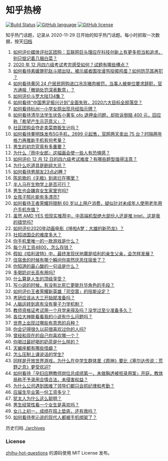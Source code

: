 # 知乎热榜
[![Build Status](https://github.com/ToWeLong/zhihu-hot-questions/workflows/CI/badge.svg)](https://github.com/ToWeLong/zhihu-hot-questions/actions)
[![GitHub language](https://img.shields.io/badge/language-golang-orange.svg)](https://golang.org/)
[![GitHub license](https://img.shields.io/github/license/ToWeLong/zhihu-hot-questions)](https://github.com/ToWeLong/zhihu-hot-questions/blob/main/LICENSE)

知乎热门话题，记录从 2020-11-29 日开始的知乎热门话题。每小时抓取一次数据，按天[归档](./archives)

<!-- BEGIN -->

1. [如何评价媒体评社区团购：互联网巨头理应在科技创新上有更多担当和追求，别只惦记着几捆白菜？](https://www.zhihu.com/question/434417447)
1. [2020 年 12 月四六级考试考完感受如何？试题有哪些槽点？](https://www.zhihu.com/question/434463391)
1. [如何看待素媛罪犯赵斗顺出狱，被示威者围攻谩骂投掷鸡蛋？如何防范其再犯 ？](https://www.zhihu.com/question/434463282)
1. [如何看待黄冈 24 户居民网购进口冷冻猪肉被罚，当事人被单位要求辞职，官方通报「撤销处罚深表歉意」？](https://www.zhihu.com/question/434428147)
1. [如何评价斗罗大陆134集？](https://www.zhihu.com/question/433566197)
1. [如何看待“中国男足振兴计划”全面失败，2020六大目标全部落空？](https://www.zhihu.com/question/434286196)
1. [如何看待杭州一小学女厕出现月经指示牌？](https://www.zhihu.com/question/434355875)
1. [如何看待清华法学生状告小黄车 ofo 退押金问题，却败诉倒赔 400 元，回应称「希望产生示范意义」？](https://www.zhihu.com/question/434207689)
1. [社区团购会夺走卖菜商贩生计吗？](https://www.zhihu.com/question/432629894)
1. [如何看待董明珠发布5G手机，2699 元起售，官网两天卖出 75 台？时隔两年格力再推新手机有何考量？](https://www.zhihu.com/question/434021475)
1. [男生的初恋究竟有多重要？](https://www.zhihu.com/question/284422641)
1. [为什么『雨中女郎』这幅画会使一些人有恐惧感？](https://www.zhihu.com/question/21525225)
1. [如何评价 12 月 12 日的四六级考试难度？有哪些题型值得注意？](https://www.zhihu.com/question/434464820)
1. [为什么吃道具是剧组大忌？](https://www.zhihu.com/question/47907880)
1. [如何看待男朋友23点必睡 ?](https://www.zhihu.com/question/365619051)
1. [陈凯歌的《无极》到底烂在哪里？](https://www.zhihu.com/question/20702665)
1. [半人马在生物学上是否可行？](https://www.zhihu.com/question/427605771)
1. [男生也会嫌弃女生家里穷吗?](https://www.zhihu.com/question/372689929)
1. [女孩子照片能有多漂亮?](https://www.zhihu.com/question/326533306)
1. [如何看待王者荣耀将限制 60 岁以上用户消费，疑似针对未成年人使用老年用户手机充值？](https://www.zhihu.com/question/434375221)
1. [虽然 AMD YES 但现实推荐中，中高端机型绝大部份人还是推 Intel，这是我的错觉吗?](https://www.zhihu.com/question/433988855)
1. [如何评价2020年动画电影《哆啦A梦：大雄的新恐龙》？](https://www.zhihu.com/question/336041197)
1. [社招进国企的难度多大？](https://www.zhihu.com/question/313061788)
1. [你手机里唯一的一款游戏是什么？](https://www.zhihu.com/question/430068341)
1. [每个月工资4800，怎么存钱？](https://www.zhihu.com/question/433122058)
1. [假如《哈利波特》中，最终发现伏地魔是哈利的亲生父亲，会怎样发展？](https://www.zhihu.com/question/433010436)
1. [住宿舍的时候有哪个瞬间你突然厌恶住宿舍了？](https://www.zhihu.com/question/278887939)
1. [你知道的最心酸的一句话是什么？](https://www.zhihu.com/question/403124317)
1. [多喝奶对长高有用吗?](https://www.zhihu.com/question/426002620)
1. [什么算是人生的顶级享受？](https://www.zhihu.com/question/56328597)
1. [写小说的时候，有没有比死亡更能升华角色的手段？](https://www.zhihu.com/question/434441815)
1. [如何评价王者荣耀新英雄「司空震」的技能设定？](https://www.zhihu.com/question/434389291)
1. [考研应该从大三开始就准备吗？](https://www.zhihu.com/question/339428982)
1. [人脑运转到底有没有量子力学机制？](https://www.zhihu.com/question/269417463)
1. [教师资格证考试用一个月学来得及吗？没学过至少准备多久？](https://www.zhihu.com/question/412569772)
1. [各位大神能看看我的小说有什么问题吗？](https://www.zhihu.com/question/434398221)
1. [世界上出现过哪些有意思的兵种？](https://www.zhihu.com/question/419256945)
1. [你会记得很久以前很喜欢过你的人吗?](https://www.zhihu.com/question/425929065)
1. [曾经和现在的自己你喜欢哪一个？](https://www.zhihu.com/question/427192374)
1. [你喝过最好喝的奶茶是什么样的？](https://www.zhihu.com/question/324665833)
1. [天蝎座都有哪些怪癖？](https://www.zhihu.com/question/343302007)
1. [怎么压制上课说话的学生?](https://www.zhihu.com/question/422882343)
1. [同样是开放世界游戏，为什么在中学生群体里《原神》要比《塞尔达传说：荒野之息》更受欢迎?](https://www.zhihu.com/question/431797416)
1. [如何看待「孕妇应聘教师岗位总成绩第一，未做胸透被拒录用案」开庭，教体局称不予录用合情合法，未侵害权益？](https://www.zhihu.com/question/434376977)
1. [为什么公司遇到困难了领导们都只会抓纪律和考勤？](https://www.zhihu.com/question/432303634)
1. [应届生毕业第一份工资多少？](https://www.zhihu.com/question/344657217)
1. [犹太人为什么这么聪明？](https://www.zhihu.com/question/19597316)
1. [男生经常性看一个女生是喜欢吗？](https://www.zhihu.com/question/430158905)
1. [女儿上初一，成绩在班上垫底，还有救吗？](https://www.zhihu.com/question/431124748)
1. [如何看待李沁说的现代人都被手机绑架了？](https://www.zhihu.com/question/434357103)

<!-- END -->

历史归档 [./archives](./archives)


### License
[zhihu-hot-questions](https://github.com/towelong/zhihu-hot-questions) 的源码使用 MIT License 发布。